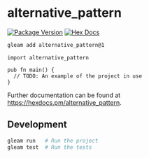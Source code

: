 # alternative_pattern

[![Package Version](https://img.shields.io/hexpm/v/alternative_pattern)](https://hex.pm/packages/alternative_pattern)
[![Hex Docs](https://img.shields.io/badge/hex-docs-ffaff3)](https://hexdocs.pm/alternative_pattern/)

```sh
gleam add alternative_pattern@1
```
```gleam
import alternative_pattern

pub fn main() {
  // TODO: An example of the project in use
}
```

Further documentation can be found at <https://hexdocs.pm/alternative_pattern>.

## Development

```sh
gleam run   # Run the project
gleam test  # Run the tests
```
